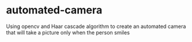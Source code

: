 # automated-camera
Using opencv and Haar cascade algorithm to create an automated camera that will take a picture only when the person smiles
